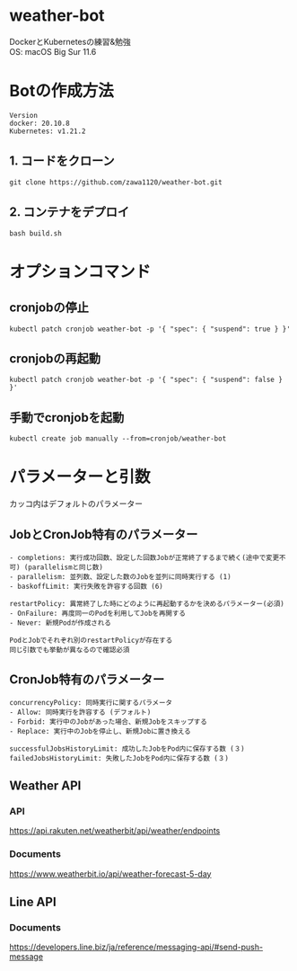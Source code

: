 # weather-bot
DockerとKubernetesの練習&勉強 \
OS: macOS Big Sur 11.6

# Botの作成方法
```
Version
docker: 20.10.8
Kubernetes: v1.21.2
```

## 1. コードをクローン
```
git clone https://github.com/zawa1120/weather-bot.git
```

## 2. コンテナをデプロイ
```
bash build.sh
```

# オプションコマンド

## cronjobの停止
```
kubectl patch cronjob weather-bot -p '{ "spec": { "suspend": true } }'
```

## cronjobの再起動
```
kubectl patch cronjob weather-bot -p '{ "spec": { "suspend": false } }'
```

## 手動でcronjobを起動
```
kubectl create job manually --from=cronjob/weather-bot
```

# パラメーターと引数
カッコ内はデフォルトのパラメーター

## JobとCronJob特有のパラメーター

```
- completions: 実行成功回数、設定した回数Jobが正常終了するまで続く(途中で変更不可) (parallelismと同じ数)
- parallelism: 並列数、設定した数のJobを並列に同時実行する (1)
- baskoffLimit: 実行失敗を許容する回数 (6)

restartPolicy: 異常終了した時にどのように再起動するかを決めるパラメーター(必須)
- OnFailure: 再度同一のPodを利用してJobを再開する
- Never: 新規Podが作成される

PodとJobでそれぞれ別のrestartPolicyが存在する
同じ引数でも挙動が異なるので確認必須
``` 

## CronJob特有のパラメーター

```
concurrencyPolicy: 同時実行に関するパラメータ 
- Allow: 同時実行を許容する (デフォルト)
- Forbid: 実行中のJobがあった場合、新規Jobをスキップする
- Replace: 実行中のJobを停止し、新規Jobに置き換える

successfulJobsHistoryLimit: 成功したJobをPod内に保存する数 (３)
failedJobsHistoryLimit: 失敗したJobをPod内に保存する数 (３)
```

## Weather API
### API
https://api.rakuten.net/weatherbit/api/weather/endpoints

### Documents
https://www.weatherbit.io/api/weather-forecast-5-day

## Line API
### Documents
https://developers.line.biz/ja/reference/messaging-api/#send-push-message

